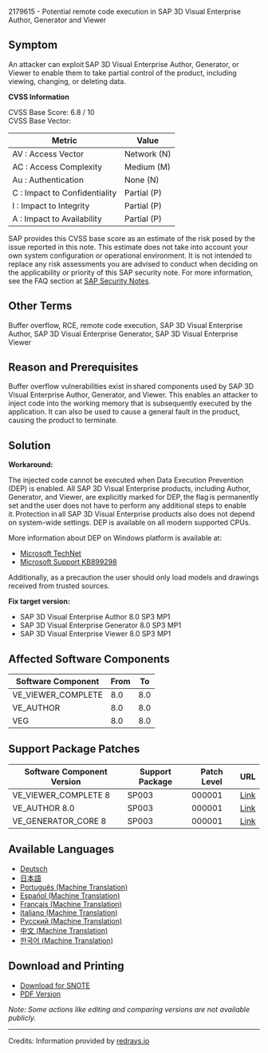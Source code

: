 2179615 - Potential remote code execution in SAP 3D Visual Enterprise Author, Generator and Viewer

## Symptom

An attacker can exploit SAP 3D Visual Enterprise Author, Generator, or Viewer to enable them to take partial control of the product, including viewing, changing, or deleting data.

**CVSS Information**

CVSS Base Score: 6.8 / 10  
CVSS Base Vector:

| Metric                       | Value        |
|------------------------------|--------------|
| AV : Access Vector           | Network (N)  |
| AC : Access Complexity       | Medium (M)   |
| Au : Authentication          | None (N)     |
| C : Impact to Confidentiality| Partial (P)  |
| I : Impact to Integrity      | Partial (P)  |
| A : Impact to Availability   | Partial (P)  |

SAP provides this CVSS base score as an estimate of the risk posed by the issue reported in this note. This estimate does not take into account your own system configuration or operational environment. It is not intended to replace any risk assessments you are advised to conduct when deciding on the applicability or priority of this SAP security note. For more information, see the FAQ section at [SAP Security Notes](https://me.sap.com/securitynotes).

## Other Terms

Buffer overflow, RCE, remote code execution, SAP 3D Visual Enterprise Author, SAP 3D Visual Enterprise Generator, SAP 3D Visual Enterprise Viewer

## Reason and Prerequisites

Buffer overflow vulnerabilities exist in shared components used by SAP 3D Visual Enterprise Author, Generator, and Viewer. This enables an attacker to inject code into the working memory that is subsequently executed by the application. It can also be used to cause a general fault in the product, causing the product to terminate.

## Solution

**Workaround:**

The injected code cannot be executed when Data Execution Prevention (DEP) is enabled. All SAP 3D Visual Enterprise products, including Author, Generator, and Viewer, are explicitly marked for DEP, the flag is permanently set and the user does not have to perform any additional steps to enable it. Protection in all SAP 3D Visual Enterprise products also does not depend on system-wide settings. DEP is available on all modern supported CPUs.

More information about DEP on Windows platform is available at:
- [Microsoft TechNet](http://technet.microsoft.com/en-us/library/cc738483(v=ws.10).aspx)
- [Microsoft Support KB899298](http://support.microsoft.com/kb/899298)

Additionally, as a precaution the user should only load models and drawings received from trusted sources.

**Fix target version:**
- SAP 3D Visual Enterprise Author 8.0 SP3 MP1
- SAP 3D Visual Enterprise Generator 8.0 SP3 MP1
- SAP 3D Visual Enterprise Viewer 8.0 SP3 MP1

## Affected Software Components

| Software Component  | From | To  |
|---------------------|------|-----|
| VE_VIEWER_COMPLETE  | 8.0  | 8.0 |
| VE_AUTHOR           | 8.0  | 8.0 |
| VEG                 | 8.0  | 8.0 |

## Support Package Patches

| Software Component Version | Support Package | Patch Level | URL                                                                                                                                                                    |
|----------------------------|-----------------|-------------|------------------------------------------------------------------------------------------------------------------------------------------------------------------------|
| VE_VIEWER_COMPLETE 8       | SP003           | 000001      | [Link](https://userapps.support.sap.com/sap/support/swdc/notes?cvnr=67837800100200024157&support_package=SP003&patch_level=000001)                                      |
| VE_AUTHOR 8.0              | SP003           | 000001      | [Link](https://userapps.support.sap.com/sap/support/swdc/notes?cvnr=67837800100200024175&support_package=SP003&patch_level=000001)                                      |
| VE_GENERATOR_CORE 8        | SP003           | 000001      | [Link](https://userapps.support.sap.com/sap/support/swdc/notes?cvnr=67837800100200024190&support_package=SP003&patch_level=000001)                                      |

## Available Languages

- [Deutsch](https://me.sap.com/notes/0002179615/D)
- [日本語](https://me.sap.com/notes/0002179615/J)
- [Português (Machine Translation)](https://me.sap.com/notes/0002179615/P)
- [Español (Machine Translation)](https://me.sap.com/notes/0002179615/S)
- [Français (Machine Translation)](https://me.sap.com/notes/0002179615/F)
- [Italiano (Machine Translation)](https://me.sap.com/notes/0002179615/I)
- [Русский (Machine Translation)](https://me.sap.com/notes/0002179615/R)
- [中文 (Machine Translation)](https://me.sap.com/notes/0002179615/1)
- [한국어 (Machine Translation)](https://me.sap.com/notes/0002179615/3)

## Download and Printing

- [Download for SNOTE](https://notesdownloads.sap.com/note/0040000018086932017)
- [PDF Version](https://userapps.support.sap.com/sap/support/sfm/notes/print/0002179615?language=en-US&token=5E883964E2EBCA492AF5C0ACA5B58902)

*Note: Some actions like editing and comparing versions are not available publicly.*

---

Credits: Information provided by [redrays.io](https://redrays.io)